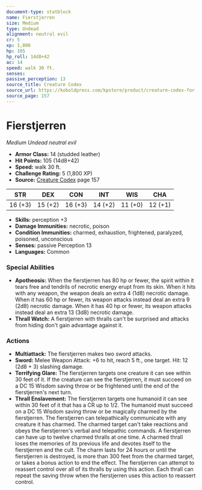 ```yaml
---
document-type: statblock
name: Fierstjerren
size: Medium
type: Undead
alignment: neutral evil
cr: 5
xp: 1,800
hp: 105
hp_roll: 14d8+42
ac: 14
speed: walk 30 ft.
senses: 
passive_perception: 13
source_title: Creature Codex
source_url: https://koboldpress.com/kpstore/product/creature-codex-for-5th-edition-dnd
source_page: 157
---
```


# Fierstjerren

*Medium* *Undead* *neutral evil*

- **Armor Class:** 14 (studded leather)
- **Hit Points:** 105 (14d8+42)
- **Speed:** walk 30 ft.
- **Challenge Rating:** 5 (1,800 XP)
- **Source:** [Creature Codex](https://koboldpress.com/kpstore/product/creature-codex-for-5th-edition-dnd) page 157

| STR | DEX | CON | INT | WIS | CHA |
| --- | --- | --- | --- | --- | --- |
| 16 (+3) | 15 (+2) | 16 (+3) | 14 (+2) | 11 (+0) | 12 (+1) |

- **Skills:** perception +3
- **Damage Immunities:** necrotic, poison
- **Condition Immunities:** charmed, exhaustion, frightened, paralyzed, poisoned, unconscious
- **Senses:** passive Perception 13
- **Languages:** Common

### Special Abilities

- **Apotheosis:** When the fierstjerren has 80 hp or fewer, the spirit within it tears free and tendrils of necrotic energy erupt from its skin. When it hits with any weapon, the weapon deals an extra 4 (1d8) necrotic damage. When it has 60 hp or fewer, its weapon attacks instead deal an extra 9 (2d8) necrotic damage. When it has 40 hp or fewer, its weapon attacks instead deal an extra 13 (3d8) necrotic damage.
- **Thrall Watch:** A fierstjerren with thralls can't be surprised and attacks from hiding don't gain advantage against it.

### Actions

- **Multiattack:** The fierstjerren makes two sword attacks.
- **Sword:** Melee Weapon Attack: +6 to hit, reach 5 ft., one target. Hit: 12 (2d8 + 3) slashing damage.
- **Terrifying Glare:** The fierstjerren targets one creature it can see within 30 feet of it. If the creature can see the fierstjerren, it must succeed on a DC 15 Wisdom saving throw or be frightened until the end of the fierstjerren's next turn.
- **Thrall Enslavement:** The fierstjerren targets one humanoid it can see within 30 feet of it that has a CR up to 1/2. The humanoid must succeed on a DC 15 Wisdom saving throw or be magically charmed by the fierstjerren. The fierstjerren can telepathically communicate with any creature it has charmed. The charmed target can't take reactions and obeys the fierstjerren's verbal and telepathic commands. A fierstjerren can have up to twelve charmed thralls at one time. A charmed thrall loses the memories of its previous life and devotes itself to the fierstjerren and the cult. The charm lasts for 24 hours or until the fierstjerren is destroyed, is more than 300 feet from the charmed target, or takes a bonus action to end the effect. The fierstjerren can attempt to reassert control over all of its thralls by using this action. Each thrall can repeat the saving throw when the fierstjerren uses this action to reassert control.
